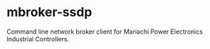 # mbroker-ssdp
Command line network broker client for Mariachi Power Electronics Industrial Controllers.
